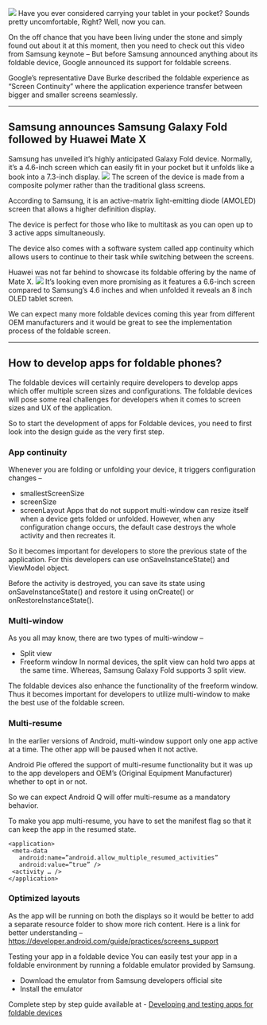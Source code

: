 ![](https://images.viblo.asia/4cce4eda-09e8-422c-a305-5cbc7a69adc7.jpg)
Have you ever considered carrying your tablet in your pocket? Sounds pretty uncomfortable, Right? Well, now you can.

On the off chance that you have been living under the stone and simply found out about it at this moment, then you need to check out this video from Samsung keynote –
[](https://youtu.be/MguV4zQc3L0)
But before Samsung announced anything about its foldable device, Google announced its support for foldable screens.

Google’s representative Dave Burke described the foldable experience as “Screen Continuity” where the application experience transfer between bigger and smaller screens seamlessly.

-----

## Samsung announces Samsung Galaxy Fold followed by Huawei Mate X
Samsung has unveiled it’s highly anticipated Galaxy Fold device. Normally, it’s a 4.6-inch screen which can easily fit in your pocket but it unfolds like a book into a 7.3-inch display.
![](https://images.viblo.asia/852e536c-f7c7-44d5-91e0-6ee1a5122bb0.jpg)
The screen of the device is made from a composite polymer rather than the traditional glass screens.

According to Samsung, it is an active-matrix light-emitting diode (AMOLED) screen that allows a higher definition display.

The device is perfect for those who like to multitask as you can open up to 3 active apps simultaneously.

The device also comes with a software system called app continuity which allows users to continue to their task while switching between the screens.

Huawei was not far behind to showcase its foldable offering by the name of Mate X.
![](https://images.viblo.asia/9f8c679b-5812-43d1-9218-d96b3d3e48c5.jpg)
It’s looking even more promising as it features a 6.6-inch screen compared to Samsung’s 4.6 inches and when unfolded it reveals an 8 inch OLED tablet screen.

We can expect many more foldable devices coming this year from different OEM manufacturers and it would be great to see the implementation process of the foldable screen.

-----

## How to develop apps for foldable phones?
The foldable devices will certainly require developers to develop apps which offer multiple screen sizes and configurations. The foldable devices will pose some real challenges for developers when it comes to screen sizes and UX of the application.

So to start the development of apps for Foldable devices, you need to first look into the design guide as the very first step.

### App continuity
Whenever you are folding or unfolding your device, it triggers configuration changes –

* smallestScreenSize
* screenSize
* screenLayout
Apps that do not support multi-window can resize itself when a device gets folded or unfolded. However, when any configuration change occurs, the default case destroys the whole activity and then recreates it.

So it becomes important for developers to store the previous state of the application. For this developers can use onSaveInstanceState() and ViewModel object.

Before the activity is destroyed, you can save its state using onSaveInstanceState() and restore it using onCreate() or onRestoreInstanceState().

### Multi-window
As you all may know, there are two types of multi-window –

* Split view
* Freeform window
In normal devices, the split view can hold two apps at the same time. Whereas, Samsung Galaxy Fold supports 3 split view.

The foldable devices also enhance the functionality of the freeform window. Thus it becomes important for developers to utilize multi-window to make the best use of the foldable screen.

### Multi-resume
In the earlier versions of Android, multi-window support only one app active at a time. The other app will be paused when it not active.

Android Pie offered the support of multi-resume functionality but it was up to the app developers and OEM’s (Original Equipment Manufacturer) whether to opt in or not.

So we can expect Android Q will offer multi-resume as a mandatory behavior.

To make you app multi-resume, you have to set the manifest flag so that it can keep the app in the resumed state.
```
<application>
 <meta-data
   android:name=”android.allow_multiple_resumed_activities”
   android:value=”true” />
 <activity … />
</application>
```
### Optimized layouts
As the app will be running on both the displays so it would be better to add a separate resource folder to show more rich content. Here is a link for better understanding – https://developer.android.com/guide/practices/screens_support

Testing your app in a foldable device
You can easily test your app in a foldable environment by running a foldable emulator provided by Samsung.

* Download the emulator from Samsung developers official site
* Install the emulator

Complete step by step guide available at - [Developing and testing apps for foldable devices](https://www.vtnetzwelt.com/mobile-application-development/how-to-develop-apps-for-foldable-devices/)